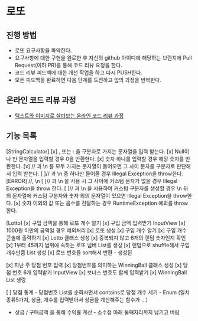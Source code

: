 # 로또

## 진행 방법

* 로또 요구사항을 파악한다.
* 요구사항에 대한 구현을 완료한 후 자신의 github 아이디에 해당하는 브랜치에 Pull Request(이하 PR)를 통해 코드 리뷰 요청을 한다.
* 코드 리뷰 피드백에 대한 개선 작업을 하고 다시 PUSH한다.
* 모든 피드백을 완료하면 다음 단계를 도전하고 앞의 과정을 반복한다.

## 온라인 코드 리뷰 과정

* [텍스트와 이미지로 살펴보는 온라인 코드 리뷰 과정](https://github.com/next-step/nextstep-docs/tree/master/codereview)

## 기능 목록

[StringCalculator]
[x] , 또는 : 을 구분자로 가지는 문자열을 입력 받는다.
[x] Null이나 빈 문자열을 입력할 경우 0을 반환한다.
[x] 숫자 하나를 입력할 경우 해당 숫자를 반환한다.
[x] // 과 \n 를 모두 가지는 문자열이 들어오면 그 사이 문자를 구분자로 판단해서 입력 받는다.
[ ]// 과 \n 중 하나만 들어올 경우 Illegal Exception을 throw한다. [ERROR]  //, \n
[ ]// 과 \n 을 사용 시 그 사이에 커스텀 문자가 없을 경우 Illegal Exception을 throw 한다.
[ ]// 과 \n 을 사용하여 커스텀 구분자를 생성할 경우 \n 뒤의 문자열에 커스텀 구분자와 숫자 외의 문자열이 있으면 Illegal Exception을 throw한다.
[x] 숫자 이외의 값 또는 음수를 전달하는 경우 RuntimeException 예외를 throw 한다.

[Lotto]
[x] 구입 금액을 통해 로또 개수 알기
    [x] 구입 금액 입력받기 InputView
    [x] 1000원 미만의 금액일 경우 예외처리
[x] 로또 생성 
    [x] 구입 개수 알기
    [x] 구입 개수 콘솔에 출력하기
    [x] Lotto 클래스 생성
        [x] 중복되지 않고 6개의 랜덤 숫자인지 확인
    [x] 1부터 45까지 범위에 속하는 로또 넘버 List를 생성
    [x] 랜덤으로 shuffle해서 구입 개수만큼 List<Lotto> 생성
    [x] 로또 번호들 sort해서 반환 - 생성된
    
[x] 지난 주 당첨 번호 입력 
    [x] 당첨번호를 의미하는 WinningBall 클래스 생성
    [x] 당첨 번호 6개 입력받기 InputView 
    [x] 보너스 번호도 함께 입력받기
    [x] WinningBall List 생링

[ ] 당첨 통계 
    - 당첨번호 List를 순회사면서 contains로 당첨 개수 세기
    - Enum (일치종류5가지, 상금, 개수를 입력받아서 상금을 계산해주는 함수가 ...)
- 상금 / 구매금액 을 통해 수익률 계산 - 소수점 아래 둘째자리까지 남기고 버림
